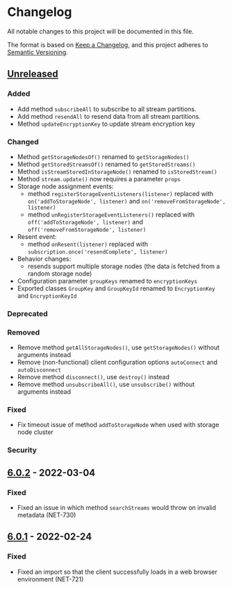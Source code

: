 # Changelog
All notable changes to this project will be documented in this file.

The format is based on [Keep a Changelog](https://keepachangelog.com/en/1.0.0/),
and this project adheres to [Semantic Versioning](https://semver.org/spec/v2.0.0.html).

## [Unreleased]

### Added

- Add method `subscribeAll` to subscribe to all stream partitions.
- Add method `resendAll` to resend data from all stream partitions.
- Method `updateEncryptionKey` to update stream encryption key

### Changed

- Method `getStorageNodesOf()` renamed to `getStorageNodes()`
- Method `getStoredStreamsOf()` renamed to `getStoredStreams()`
- Method `isStreamStoredInStorageNode()` renamed to `isStoredStream()`
- Method `stream.update()` now requires a parameter `props`
- Storage node assignment events:
  - method `registerStorageEventListeners(listener)` replaced with `on('addToStorageNode', listener)` and `on('removeFromStorageNode', listener)`
  - method `unRegisterStorageEventListeners()` replaced with `off('addToStorageNode', listener)` and `off('removeFromStorageNode', listener)`
- Resent event:
  - method `onResent(listener)` replaced with `subscription.once('resendComplete', listener)`
- Behavior changes: 
  - resends support multiple storage nodes (the data is fetched from a random storage node)
- Configuration parameter `groupKeys` renamed to `encryptionKeys`
- Exported classes `GroupKey` and `GroupKeyId` renamed to `EncryptionKey` and `EncryptionKeyId`

### Deprecated

### Removed

- Remove method `getAllStorageNodes()`, use `getStorageNodes()` without arguments instead
- Remove (non-functional) client configuration options `autoConnect` and `autoDisconnect`
- Remove method `disconnect()`, use `destroy()` instead
- Remove method `unsubscribeAll()`, use `unsubscribe()` without arguments instead

### Fixed

- Fix timeout issue of method `addToStorageNode` when used with storage node cluster

### Security

## [6.0.2] - 2022-03-04

### Fixed

- Fixed an issue in which method `searchStreams` would throw on invalid metadata (NET-730)


## [6.0.1] - 2022-02-24

### Fixed
- Fixed an import so that the client successfully loads in a web browser environment (NET-721)

[Unreleased]: https://github.com/streamr-dev/network-monorepo/compare/client/v6.0.2...HEAD
[6.0.2]: https://github.com/streamr-dev/network-monorepo/compare/client/v6.0.1...client/v6.0.2
[6.0.1]: https://github.com/streamr-dev/network-monorepo/compare/client/v6.0.0...client/v6.0.1
